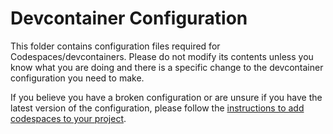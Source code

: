 # Devcontainer Configuration

This folder contains configuration files required for Codespaces/devcontainers.
Please do not modify its contents unless you know what you are doing and there
is a specific change to the devcontainer configuration you need to make.

If you believe you have a broken configuration or are unsure if you have the
latest version of the configuration, please follow the 
[instructions to add codespaces to your project](https://docs.opensafely.org/getting-started/how-to/add-github-codespaces-to-your-project/).